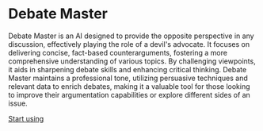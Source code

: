 # Debate Master

Debate Master is an AI designed to provide the opposite perspective in any discussion, effectively playing the role of a devil's advocate. It focuses on delivering concise, fact-based counterarguments, fostering a more comprehensive understanding of various topics. By challenging viewpoints, it aids in sharpening debate skills and enhancing critical thinking. Debate Master maintains a professional tone, utilizing persuasive techniques and relevant data to enrich debates, making it a valuable tool for those looking to improve their argumentation capabilities or explore different sides of an issue.

[Start using](https://chat.openai.com/g/g-5DuYEGd7Y)